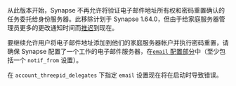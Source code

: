 ﻿从此版本开始，Synapse 不再允许将验证电子邮件地址所有权和密码重置确认的任务委托给身份服务器。此移除计划于 Synapse 1.64.0，但由于给家庭服务器管理员更多的更改通知时间而[推迟](https://github.com/matrix-org/synapse/issues/13421)到现在。

要继续允许用户将电子邮件地址添加到他们的家庭服务器帐户并执行密码重置，请确保 Synapse 配置了一个工作的电子邮件服务器，在[`email` 配置部分](https://element-hq.github.io/synapse/latest/usage/configuration/config_documentation.html#email)中（至少包括一个 `notif_from` 设置）。

在 `account_threepid_delegates` 下指定 `email` 设置现在将在启动时导致错误。